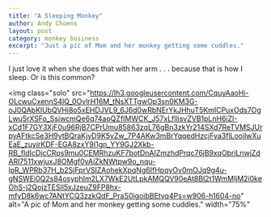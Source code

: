```yaml
---
title: "A Sleeping Monkey"
author: Andy Choens
layout: post
category: monkey business
excerpt: "Just a pic of Mom and her monkey getting some cuddles."
---
```


I just love it when she does that with her arm . . . because that is
how I sleep. Or is this common?

<img 
 class="solo" 
 src="https://lh3.googleusercontent.com/CquyAaoHi-OLcwuCxennS4lQ_0OvlrH16M_tNsXTTgwOp3sn0KM3G-oJ0QAbKlUbQVHi8o5xEHDJVL9_6J6d0wRbNErYkJHhuT5KmICPuxOds7OgLwu5rXSFo_SsjwcmQe6q74aoQZfIMWCK_J57xLfllisvZVB1pLnH6iZI-xCd1F7GY3XjF0u96RjB7CPrUmu85863zqL76gBn3zkYr214SXd7ReTVMSJUrpyAFtkcSe3H9ytBQraKjyD9K5yZw_7P4AKw3mBrYqqedHzcjFya3flLoojlwXuEaE_zuyirKDF-EGA8zxY9I1gn_YY9GJ2Xkb-RB_fldIcDjcCRps9mu0CEMRhzuKF7botDnAIZmzhdPrqc76jB9xqObriLnwjZdARl7511xwjuxJ8OMgf0vAiZkNWtpw9o_nqu-lpR_WPRb37H_b2SjFprVSlZAohekXpqNg6IfHpqyOv0mOJq9g4u-gNSWEi0Q2s84osyphIm2LX7WkE2UtLpkAMQQV90eAt8BI2t1WmMljM2i0keOhS-j2QojzTESll5xJzeuZ9FP8hx-mfyD8k6wc7ANtYCQ3zzkQdF_PraS0igoibBEtyq4Ps=w906-h1604-no"
 alt="A pic of Mom and her monkey getting some cuddles." 
 width="75%"
>

